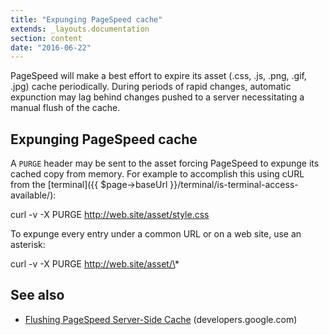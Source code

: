 ```yaml
---
title: "Expunging PageSpeed cache"
extends: _layouts.documentation
section: content
date: "2016-06-22"
---
```


PageSpeed will make a best effort to expire its asset (.css, .js, .png, .gif, .jpg) cache periodically. During periods of rapid changes, automatic expunction may lag behind changes pushed to a server necessitating a manual flush of the cache.

## Expunging PageSpeed cache

A `PURGE` header may be sent to the asset forcing PageSpeed to expunge its cached copy from memory. For example to accomplish this using cURL from the [terminal]({{ $page->baseUrl }}/terminal/is-terminal-access-available/):

curl -v -X PURGE http://web.site/asset/style.css

To expunge every entry under a common URL or on a web site, use an asterisk:

curl -v -X PURGE http://web.site/asset/\*

## See also

- [Flushing PageSpeed Server-Side Cache](https://developers.google.com/speed/pagespeed/module/system#purge_cache) (developers.google.com)
